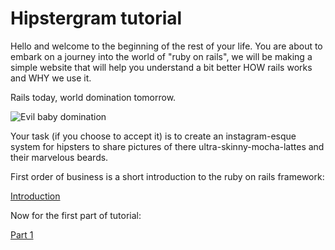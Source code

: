 # Hipstergram tutorial
Hello and welcome to the beginning of the rest of your life. You are about to embark on a journey into the world of "ruby on rails", we will be making a simple website that will help you understand a bit better HOW rails works and WHY we use it.

Rails today, world domination tomorrow.

![Evil baby domination](http://24.media.tumblr.com/tumblr_mdcy4e2i5F1r6h4wyo1_400.gif)

Your task (if you choose to accept it) is to create an instagram-esque system for hipsters to share pictures of there ultra-skinny-mocha-lattes and their marvelous beards.

First order of business is a short introduction to the ruby on rails framework:

[Introduction](docs/introduction.md)

Now for the first part of tutorial:

[Part 1](docs/part1/Part1.md)
